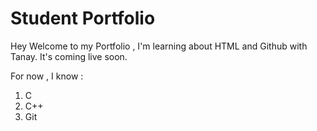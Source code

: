# Student Portfolio

Hey Welcome to my Portfolio , I'm learning about HTML and Github with Tanay. It's coming live soon.

For now , I know :

1. C
1. C++
1. Git